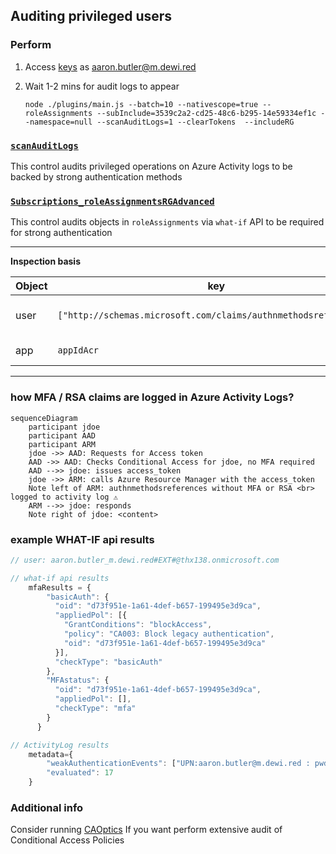 

## Auditing privileged users 

### Perform

1. Access [keys](https://portal.azure.com/#@thx138.onmicrosoft.com/resource/subscriptions/3539c2a2-cd25-48c6-b295-14e59334ef1c/resourceGroups/queryStorage-2637/providers/Microsoft.Storage/storageAccounts/storagezktkqnknnv/keys) as aaron.butler@m.dewi.red

2. Wait 1-2 mins for audit logs to appear
    
    ``node ./plugins/main.js --batch=10 --nativescope=true --roleAssignments --subInclude=3539c2a2-cd25-48c6-b295-14e59334ef1c --namespace=null --scanAuditLogs=1 --clearTokens  --includeRG `` 

### [``scanAuditLogs``](providers/microsoft.authorization/functions/Subscription_scanAuditLogs.js)

This control audits privileged operations on Azure Activity logs to be backed by strong authentication methods

### [``Subscriptions_roleAssignmentsRGAdvanced``](providers/microsoft.authorization/functions/Subscriptions_roleAssignmentsRGAdvanced.js)


This control audits objects in ``roleAssignments`` via ``what-if`` API to be required for strong authentication

---

**Inspection basis**

| Object | key                                                                | value                                        |
| ------ | ------------------------------------------------------------------ | -------------------------------------------- |
| user   | ``["http://schemas.microsoft.com/claims/authnmethodsreferences"]`` | ``RSA`` or ``MFA`` for strong authentication |
| app    | ``appIdAcr``                                                       | ``2`` for strong authentication              |

---


### how MFA / RSA claims are logged in Azure Activity Logs?

```mermaid
sequenceDiagram
    participant jdoe
    participant AAD
    participant ARM
    jdoe ->> AAD: Requests for Access token
    AAD ->> AAD: Checks Conditional Access for jdoe, no MFA required
    AAD -->> jdoe: issues access_token
    jdoe ->> ARM: calls Azure Resource Manager with the access_token 
    Note left of ARM: authnmethodsreferences without MFA or RSA <br> logged to activity log ⚠ 
    ARM -->> jdoe: responds 
    Note right of jdoe: <content> 
```

### example WHAT-IF api results

```js
// user: aaron.butler_m.dewi.red#EXT#@thx138.onmicrosoft.com 

// what-if api results
    mfaResults = {
        "basicAuth": {
          "oid": "d73f951e-1a61-4def-b657-199495e3d9ca",
          "appliedPol": [{
            "GrantConditions": "blockAccess",
            "policy": "CA003: Block legacy authentication",
            "oid": "d73f951e-1a61-4def-b657-199495e3d9ca"
          }],
          "checkType": "basicAuth"
        },
        "MFAstatus": {
          "oid": "d73f951e-1a61-4def-b657-199495e3d9ca",
          "appliedPol": [],
          "checkType": "mfa"
        }
      }

// ActivityLog results
    metadata={
        "weakAuthenticationEvents": ["UPN:aaron.butler@m.dewi.red : pwd"],
        "evaluated": 17
    }
```



### Additional info

Consider running [CAOptics](https://github.com/jsa2/caOptics) If you want perform extensive audit of Conditional Access Policies
